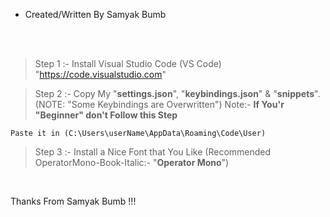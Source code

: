 * Created/Written By Samyak Bumb

<br><br>

> Step 1
:- Install Visual Studio Code (VS Code) "https://code.visualstudio.com"

> Step 2
:- Copy My "__settings.json__", "__keybindings.json__" & "__snippets__".  (NOTE: "Some Keybindings are Overwritten")
Note:- __If You'r "Beginner" don't Follow this Step__

	Paste it in (C:\Users\userName\AppData\Roaming\Code\User)

> Step 3
:- Install a Nice Font that You Like (Recommended OperatorMono-Book-Italic:- "**Operator Mono**")

<br>

Thanks From Samyak Bumb !!!

